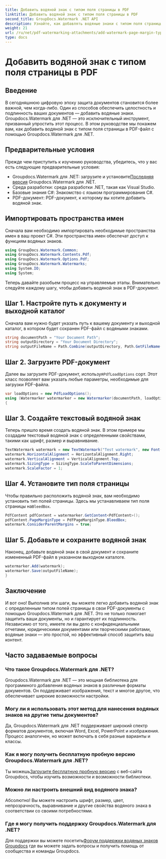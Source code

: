 ```yaml
---
title: Добавить водяной знак с типом поля страницы в PDF
linktitle: Добавить водяной знак с типом поля страницы в PDF
second_title: GroupDocs.Watermark .NET API
description: Узнайте, как добавлять водяные знаки с типом поля страницы в PDF с помощью Groupdocs для .NET. Защитите свои документы без особых усилий.
weight: 21
url: /ru/net/pdf-watermarking-attachments/add-watermark-page-margin-type-pdf/
type: docs
---
```

# Добавить водяной знак с типом поля страницы в PDF

## Введение
В сегодняшнюю цифровую эпоху защита документов становится более важной, чем когда-либо. Один из способов обеспечить целостность и подлинность ваших документов — добавить водяные знаки. Groupdocs.Watermark для .NET — это исключительный инструмент, призванный упростить этот процесс. В этом руководстве мы покажем вам, как добавить водяной знак с типом поля страницы в PDF-файл с помощью Groupdocs.Watermark для .NET.
## Предварительные условия
Прежде чем приступить к изучению руководства, убедитесь, что у вас есть следующие предварительные условия:
-  Groupdocs.Watermark для .NET: загрузите и установите[Последняя версия](https://releases.groupdocs.com/Watermark/net/) Groupdocs.Watermark для .NET.
- Среда разработки: среда разработки .NET, такая как Visual Studio.
- Базовые знания C#: Знакомство с языком программирования C#.
- PDF-документ: PDF-документ, к которому вы хотите добавить водяной знак.
## Импортировать пространства имен
Сначала вам необходимо импортировать необходимые пространства имен в ваш проект C#. Эти пространства имен обеспечат доступ к функциям водяных знаков.
```csharp
using GroupDocs.Watermark.Common;
using GroupDocs.Watermark.Contents.Pdf;
using GroupDocs.Watermark.Options.Pdf;
using GroupDocs.Watermark.Watermarks;
using System.IO;
using System;
```
Теперь давайте разобьем процесс на управляемые этапы. Внимательно следуйте каждому шагу, чтобы добавить водяной знак в PDF-документ.
## Шаг 1. Настройте путь к документу и выходной каталог
Сначала вам нужно будет указать путь к вашему документу и выходной каталог, в котором будет сохранен PDF-файл с водяными знаками.
```csharp
string documentPath = "Your Document Path";
string outputDirectory = "Your Document Directory";
string outputFileName = Path.Combine(outputDirectory, Path.GetFileName(documentPath));
```
## Шаг 2. Загрузите PDF-документ
 Далее вы загрузите PDF-документ, используя`PdfLoadOptions` сорт. Этот класс позволяет вам указать любые параметры, необходимые для загрузки PDF-файла.
```csharp
var loadOptions = new PdfLoadOptions();
using (Watermarker watermarker = new Watermarker(documentPath, loadOptions))
{
```
## Шаг 3. Создайте текстовый водяной знак
Теперь пришло время создать водяной знак. В этом примере мы создадим текстовый водяной знак с определенными свойствами, такими как шрифт, размер и выравнивание.
```csharp
TextWatermark watermark = new TextWatermark("Test watermark", new Font("Arial", 42));
watermark.HorizontalAlignment = HorizontalAlignment.Right;
watermark.VerticalAlignment = VerticalAlignment.Top;
watermark.SizingType = SizingType.ScaleToParentDimensions;
watermark.ScaleFactor = 1;
```
## Шаг 4. Установите тип поля страницы
 Чтобы правильно расположить водяной знак, вам необходимо установить тип полей страницы. Здесь мы устанавливаем тип поля страницы на`BleedBox`.
```csharp
PdfContent pdfContent = watermarker.GetContent<PdfContent>();
pdfContent.PageMarginType = PdfPageMarginType.BleedBox;
watermark.ConsiderParentMargins = true;
```
## Шаг 5. Добавьте и сохраните водяной знак
Наконец, добавьте водяной знак в свой документ и сохраните измененный PDF-файл в указанном выходном каталоге.
```csharp
watermarker.Add(watermark);
watermarker.Save(outputFileName);
}
```
## Заключение
И вот оно! Выполнив эти шаги, вы можете легко добавить водяной знак с определенным типом полей страницы в свои PDF-документы с помощью Groupdocs.Watermark для .NET. Это не только помогает защитить ваши документы, но и гарантирует их подлинность. Независимо от того, имеете ли вы дело с конфиденциальными отчетами, юридическими документами или творческими работами, водяные знаки — это простой, но эффективный способ защитить ваш контент.
## Часто задаваемые вопросы
### Что такое Groupdocs.Watermark для .NET?
Groupdocs.Watermark для .NET — это мощная библиотека для программного добавления водяных знаков в различные форматы документов. Он поддерживает изображения, текст и многое другое, что обеспечивает широкие возможности настройки.
### Могу ли я использовать этот метод для нанесения водяных знаков на другие типы документов?
Да, Groupdocs.Watermark для .NET поддерживает широкий спектр форматов документов, включая Word, Excel, PowerPoint и изображения. Процесс аналогичен, но может включать в себя разные варианты и классы.
### Как я могу получить бесплатную пробную версию Groupdocs.Watermark для .NET?
 Ты можешь[Загрузите бесплатную пробную версию](https://releases.groupdocs.com/) с веб-сайта Groupdocs, чтобы изучить возможности и возможности библиотеки.
### Можно ли настроить внешний вид водяного знака?
Абсолютно! Вы можете настроить шрифт, размер, цвет, непрозрачность, выравнивание и другие свойства водяного знака в соответствии со своими потребностями.
### Где я могу получить поддержку Groupdocs.Watermark для .NET?
 Для поддержки вы можете посетить[Форум поддержки водяных знаков Groupdocs](https://forum.groupdocs.com/c/watermark/19) где вы можете задать вопросы и получить помощь от сообщества и команды Groupdocs.